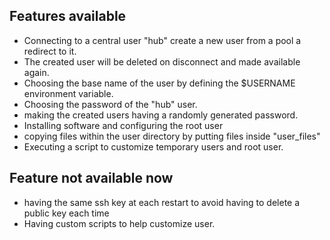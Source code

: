 ## Features available
- Connecting to a central user "hub" create a new user from a pool a redirect to it.
- The created user will be deleted on disconnect and made available again.
- Choosing the base name of the user by defining the $USERNAME environment variable.
- Choosing the password of the "hub" user.
- making the created users having a randomly generated password.
- Installing software and configuring the root user
- copying files within the user directory by putting files inside "user_files"
- Executing a script to customize temporary users and root user.

## Feature not available now
- having the same ssh key at each restart to avoid having to delete a public key each time
- Having custom scripts to help customize user.
